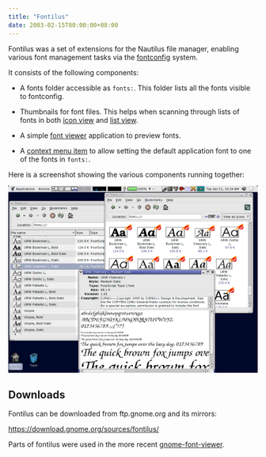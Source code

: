 ```yaml
---
title: "Fontilus"
date: 2003-02-15T00:00:00+08:00
---
```


Fontilus was a set of extensions for the Nautilus file manager,
enabling various font management tasks via the
[fontconfig](http://fontconfig.org/) system.

<!--more-->

It consists of the following components:

* A fonts folder accessible as `fonts:`.  This folder lists all
  the fonts visible to fontconfig.

* Thumbnails for font files.  This helps when scanning through lists
  of fonts in both [icon view](fontilus-thumb-icons.png) and [list
  view](fontilus-thumb-list.png).

* A simple [font viewer](fontilus-font-viewer.png) application to
  preview fonts.

* A [context menu item](fontilus-context-menu.png) to allow setting
  the default application font to one of the fonts in `fonts:`.

Here is a screenshot showing the various components running together:

![](fontilus-screenshot.png)

## Downloads

Fontilus can be downloaded from ftp.gnome.org and its mirrors:

https://download.gnome.org/sources/fontilus/

Parts of fontilus were used in the more recent
[gnome-font-viewer](https://gitlab.gnome.org/GNOME/gnome-font-viewer).
